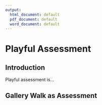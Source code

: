 ```yaml
---
output:
  html_document: default
  pdf_document: default
  word_document: default
---
```


# Playful Assessment

## Introduction
Playful assessment is...

## Gallery Walk as Assessment 






